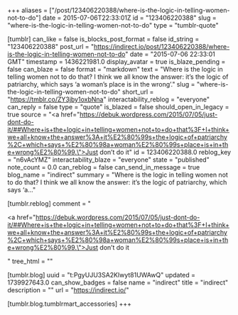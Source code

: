 +++
aliases = ["/post/123406220388/where-is-the-logic-in-telling-women-not-to-do"]
date = 2015-07-06T22:33:01Z
id = "123406220388"
slug = "where-is-the-logic-in-telling-women-not-to-do"
type = "tumblr-quote"

[tumblr]
can_like = false
is_blocks_post_format = false
id_string = "123406220388"
post_url = "https://indirect.io/post/123406220388/where-is-the-logic-in-telling-women-not-to-do"
date = "2015-07-06 22:33:01 GMT"
timestamp = 1436221981.0
display_avatar = true
is_blaze_pending = false
can_blaze = false
format = "markdown"
text = "Where is the logic in telling women not to do that? I think we all know the answer: it’s the logic of patriarchy, which says ‘a woman’s place is in the wrong’."
slug = "where-is-the-logic-in-telling-women-not-to-do"
short_url = "https://tmblr.co/ZY3jby1oxbNna"
interactability_reblog = "everyone"
can_reply = false
type = "quote"
is_blazed = false
should_open_in_legacy = true
source = "<a href=\"https://debuk.wordpress.com/2015/07/05/just-dont-do-it/##Where+is+the+logic+in+telling+women+not+to+do+that%3F+I+think+we+all+know+the+answer%3A+it%E2%80%99s+the+logic+of+patriarchy%2C+which+says+%E2%80%98a+woman%E2%80%99s+place+is+in+the+wrong%E2%80%99.\">Just don&rsquo;t do it</a>"
id = 123406220388.0
reblog_key = "n6vAcYMZ"
interactability_blaze = "everyone"
state = "published"
note_count = 0.0
can_reblog = false
can_send_in_message = true
blog_name = "indirect"
summary = "Where is the logic in telling women not to do that? I think we all know the answer: it’s the logic of patriarchy, which says ‘a..."

[tumblr.reblog]
comment = "<p><a href=\"https://debuk.wordpress.com/2015/07/05/just-dont-do-it/##Where+is+the+logic+in+telling+women+not+to+do+that%3F+I+think+we+all+know+the+answer%3A+it%E2%80%99s+the+logic+of+patriarchy%2C+which+says+%E2%80%98a+woman%E2%80%99s+place+is+in+the+wrong%E2%80%99.\">Just don’t do it</a></p>"
tree_html = ""

[tumblr.blog]
uuid = "t:PgyUJU3SA2Klwyt81UWAwQ"
updated = 1739927643.0
can_show_badges = false
name = "indirect"
title = "indirect"
description = ""
url = "https://indirect.io/"

[tumblr.blog.tumblrmart_accessories]
+++
